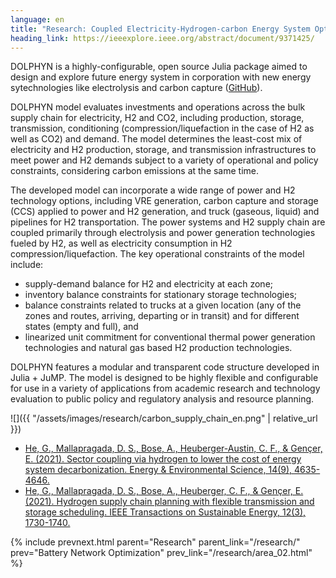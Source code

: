 ```yaml
---
language: en
title: "Research: Coupled Electricity-Hydrogen-carbon Energy System Optimization"
heading_link: https://ieeexplore.ieee.org/abstract/document/9371425/
---
```

DOLPHYN is a highly-configurable, open source Julia package aimed to design and explore future energy system in corporation with new energy sytechnologies like electrolysis and carbon capture ([GitHub](https://github.com/macroenergy/DOLPHYN)).

DOLPHYN model evaluates investments and operations across the bulk supply chain for electricity, H2 and CO2, including production, storage, transmission, conditioning (compression/liquefaction in the case of H2 as well as CO2) and demand. The model determines the least-cost mix of electricity and H2 production, storage, and transmission infrastructures to meet power and H2 demands subject to a variety of operational and policy constraints, considering carbon emissions at the same time.

The developed model can incorporate a wide range of power and H2 technology options, including VRE generation, carbon capture and storage (CCS) applied to power and H2 generation, and truck (gaseous, liquid) and pipelines for H2 transportation. The power systems and H2 supply chain are coupled primarily through electrolysis and power generation technologies fueled by H2, as well as electricity consumption in H2 compression/liquefaction. The key operational constraints of the model include:

- supply-demand balance for H2 and electricity at each zone;
- inventory balance constraints for stationary storage technologies;
- balance constraints related to trucks at a given location (any of the zones and routes, arriving, departing or in transit) and for different states (empty and full), and
- linearized unit commitment for conventional thermal power generation technologies and natural gas based H2 production technologies.

DOLPHYN features a modular and transparent code structure developed in Julia + JuMP. The model is designed to be highly flexible and configurable for use in a variety of applications from academic research and technology evaluation to public policy and regulatory analysis and resource planning.

![]({{ "/assets/images/research/carbon_supply_chain_en.png" | relative_url }})

- [He, G., Mallapragada, D. S., Bose, A., Heuberger-Austin, C. F., & Gençer, E. (2021). Sector coupling via hydrogen to lower the cost of energy system decarbonization. Energy & Environmental Science, 14(9), 4635-4646.](https://pubs.rsc.org/en/content/articlehtml/2021/ee/d1ee00627d)
- [He, G., Mallapragada, D. S., Bose, A., Heuberger, C. F., & Gençer, E. (2021). Hydrogen supply chain planning with flexible transmission and storage scheduling. IEEE Transactions on Sustainable Energy, 12(3), 1730-1740.](https://ieeexplore.ieee.org/abstract/document/9371425)

{% include prevnext.html parent="Research" parent_link="/research/" prev="Battery Network Optimization" prev_link="/research/area_02.html" %}
